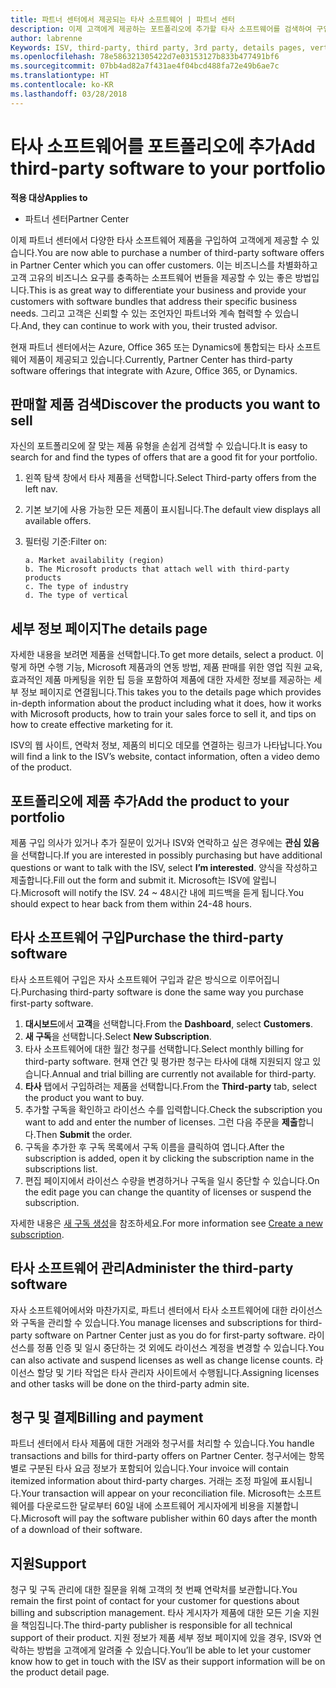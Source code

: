 ```yaml
---
title: 파트너 센터에서 제공되는 타사 소프트웨어 | 파트너 센터
description: 이제 고객에게 제공하는 포트폴리오에 추가할 타사 소프트웨어를 검색하여 구입할 수 있습니다.
author: labrenne
Keywords: ISV, third-party, third party, 3rd party, details pages, vertical software, software publisher
ms.openlocfilehash: 78e586321305422d7e03153127b833b477491bf6
ms.sourcegitcommit: 07bb4ad82a7f431ae4f04bcd488fa72e49b6ae7c
ms.translationtype: HT
ms.contentlocale: ko-KR
ms.lasthandoff: 03/28/2018
---
```

# <a name="add-third-party-software-to-your-portfolio"></a><span data-ttu-id="966fa-103">타사 소프트웨어를 포트폴리오에 추가</span><span class="sxs-lookup"><span data-stu-id="966fa-103">Add third-party software to your portfolio</span></span>

**<span data-ttu-id="966fa-104">적용 대상</span><span class="sxs-lookup"><span data-stu-id="966fa-104">Applies to</span></span>** 

- <span data-ttu-id="966fa-105">파트너 센터</span><span class="sxs-lookup"><span data-stu-id="966fa-105">Partner Center</span></span>


<span data-ttu-id="966fa-106">이제 파트너 센터에서 다양한 타사 소프트웨어 제품을 구입하여 고객에게 제공할 수 있습니다.</span><span class="sxs-lookup"><span data-stu-id="966fa-106">You are now able to purchase a number of third-party software offers in Partner Center which you can offer customers.</span></span> <span data-ttu-id="966fa-107">이는 비즈니스를 차별화하고 고객 고유의 비즈니스 요구를 충족하는 소프트웨어 번들을 제공할 수 있는 좋은 방법입니다.</span><span class="sxs-lookup"><span data-stu-id="966fa-107">This is as great way to differentiate your business and provide your customers with software bundles that address their specific business needs.</span></span> <span data-ttu-id="966fa-108">그리고 고객은 신뢰할 수 있는 조언자인 파트너와 계속 협력할 수 있습니다.</span><span class="sxs-lookup"><span data-stu-id="966fa-108">And, they can continue to work with you, their trusted advisor.</span></span>

<span data-ttu-id="966fa-109">현재 파트너 센터에서는 Azure, Office 365 또는 Dynamics에 통합되는 타사 소프트웨어 제품이 제공되고 있습니다.</span><span class="sxs-lookup"><span data-stu-id="966fa-109">Currently, Partner Center has third-party software offerings that integrate with Azure, Office 365, or Dynamics.</span></span>

## <a name="discover-the-products-you-want-to-sell"></a><span data-ttu-id="966fa-110">판매할 제품 검색</span><span class="sxs-lookup"><span data-stu-id="966fa-110">Discover the products you want to sell</span></span>

<span data-ttu-id="966fa-111">자신의 포트폴리오에 잘 맞는 제품 유형을 손쉽게 검색할 수 있습니다.</span><span class="sxs-lookup"><span data-stu-id="966fa-111">It is easy to search for and find the types of offers that are a good fit for your portfolio.</span></span> 
1.  <span data-ttu-id="966fa-112">왼쪽 탐색 창에서 타사 제품을 선택합니다.</span><span class="sxs-lookup"><span data-stu-id="966fa-112">Select Third-party offers from the left nav.</span></span> 
2.  <span data-ttu-id="966fa-113">기본 보기에 사용 가능한 모든 제품이 표시됩니다.</span><span class="sxs-lookup"><span data-stu-id="966fa-113">The default view displays all available offers.</span></span> 
3.  <span data-ttu-id="966fa-114">필터링 기준:</span><span class="sxs-lookup"><span data-stu-id="966fa-114">Filter on:</span></span>

        a. Market availability (region) 
        b. The Microsoft products that attach well with third-party products  
        c. The type of industry 
        d. The type of vertical 

## <a name="the-details-page"></a><span data-ttu-id="966fa-115">세부 정보 페이지</span><span class="sxs-lookup"><span data-stu-id="966fa-115">The details page</span></span>

<span data-ttu-id="966fa-116">자세한 내용을 보려면 제품을 선택합니다.</span><span class="sxs-lookup"><span data-stu-id="966fa-116">To get more details, select a product.</span></span> <span data-ttu-id="966fa-117">이렇게 하면 수행 기능, Microsoft 제품과의 연동 방법, 제품 판매를 위한 영업 직원 교육, 효과적인 제품 마케팅을 위한 팁 등을 포함하여 제품에 대한 자세한 정보를 제공하는 세부 정보 페이지로 연결됩니다.</span><span class="sxs-lookup"><span data-stu-id="966fa-117">This takes you to the details page which provides in-depth information about the product including what it does, how it works with Microsoft products, how to train your sales force to sell it, and tips on how to create effective marketing for it.</span></span> 

<span data-ttu-id="966fa-118">ISV의 웹 사이트, 연락처 정보, 제품의 비디오 데모를 연결하는 링크가 나타납니다.</span><span class="sxs-lookup"><span data-stu-id="966fa-118">You will find a link to the ISV’s website, contact information, often a video demo of the product.</span></span> 

## <a name="add-the-product-to-your-portfolio"></a><span data-ttu-id="966fa-119">포트폴리오에 제품 추가</span><span class="sxs-lookup"><span data-stu-id="966fa-119">Add the product to your portfolio</span></span>

<span data-ttu-id="966fa-120">제품 구입 의사가 있거나 추가 질문이 있거나 ISV와 연락하고 싶은 경우에는 **관심 있음**을 선택합니다.</span><span class="sxs-lookup"><span data-stu-id="966fa-120">If you are interested in possibly purchasing but have additional questions or want to talk with the ISV, select **I’m interested**.</span></span> <span data-ttu-id="966fa-121">양식을 작성하고 제출합니다.</span><span class="sxs-lookup"><span data-stu-id="966fa-121">Fill out the form and submit it.</span></span> <span data-ttu-id="966fa-122">Microsoft는 ISV에 알립니다.</span><span class="sxs-lookup"><span data-stu-id="966fa-122">Microsoft will notify the ISV.</span></span> <span data-ttu-id="966fa-123">24 ~ 48시간 내에 피드백을 듣게 됩니다.</span><span class="sxs-lookup"><span data-stu-id="966fa-123">You should expect to hear back from them within 24-48 hours.</span></span> 

## <a name="purchase-the-third-party-software"></a><span data-ttu-id="966fa-124">타사 소프트웨어 구입</span><span class="sxs-lookup"><span data-stu-id="966fa-124">Purchase the third-party software</span></span>

<span data-ttu-id="966fa-125">타사 소프트웨어 구입은 자사 소프트웨어 구입과 같은 방식으로 이루어집니다.</span><span class="sxs-lookup"><span data-stu-id="966fa-125">Purchasing third-party software is done the same way you purchase first-party software.</span></span> 

1.  <span data-ttu-id="966fa-126">**대시보드**에서 **고객**을 선택합니다.</span><span class="sxs-lookup"><span data-stu-id="966fa-126">From the **Dashboard**, select **Customers**.</span></span>
2.  <span data-ttu-id="966fa-127">**새 구독**을 선택합니다.</span><span class="sxs-lookup"><span data-stu-id="966fa-127">Select **New Subscription**.</span></span>
3.  <span data-ttu-id="966fa-128">타사 소프트웨어에 대한 월간 청구를 선택합니다.</span><span class="sxs-lookup"><span data-stu-id="966fa-128">Select monthly billing for third-party software.</span></span> <span data-ttu-id="966fa-129">현재 연간 및 평가판 청구는 타사에 대해 지원되지 않고 있습니다.</span><span class="sxs-lookup"><span data-stu-id="966fa-129">Annual and trial billing are currently not available for third-party.</span></span>
4.  <span data-ttu-id="966fa-130">**타사** 탭에서 구입하려는 제품을 선택합니다.</span><span class="sxs-lookup"><span data-stu-id="966fa-130">From the **Third-party** tab, select the product you want to buy.</span></span>
5.  <span data-ttu-id="966fa-131">추가할 구독을 확인하고 라이선스 수를 입력합니다.</span><span class="sxs-lookup"><span data-stu-id="966fa-131">Check the subscription you want to add and enter the number of licenses.</span></span> <span data-ttu-id="966fa-132">그런 다음 주문을 **제출**합니다.</span><span class="sxs-lookup"><span data-stu-id="966fa-132">Then **Submit** the order.</span></span>
6.  <span data-ttu-id="966fa-133">구독을 추가한 후 구독 목록에서 구독 이름을 클릭하여 엽니다.</span><span class="sxs-lookup"><span data-stu-id="966fa-133">After the subscription is added, open it by clicking the subscription name in the subscriptions list.</span></span> 
7.  <span data-ttu-id="966fa-134">편집 페이지에서 라이선스 수량을 변경하거나 구독을 일시 중단할 수 있습니다.</span><span class="sxs-lookup"><span data-stu-id="966fa-134">On the edit page you can change the quantity of licenses or suspend the subscription.</span></span>

<span data-ttu-id="966fa-135">자세한 내용은 [새 구독 생성](create-a-new-subscription.md)을 참조하세요.</span><span class="sxs-lookup"><span data-stu-id="966fa-135">For more information see [Create a new subscription](create-a-new-subscription.md).</span></span>

## <a name="administer-the-third-party-software"></a><span data-ttu-id="966fa-136">타사 소프트웨어 관리</span><span class="sxs-lookup"><span data-stu-id="966fa-136">Administer the third-party software</span></span>

<span data-ttu-id="966fa-137">자사 소프트웨어에서와 마찬가지로, 파트너 센터에서 타사 소프트웨어에 대한 라이선스와 구독을 관리할 수 있습니다.</span><span class="sxs-lookup"><span data-stu-id="966fa-137">You manage licenses and subscriptions for third-party software on Partner Center just as you do for first-party software.</span></span> <span data-ttu-id="966fa-138">라이선스를 정품 인증 및 일시 중단하는 것 외에도 라이선스 계정을 변경할 수 있습니다.</span><span class="sxs-lookup"><span data-stu-id="966fa-138">You can also activate and suspend licenses as well as change license counts.</span></span> <span data-ttu-id="966fa-139">라이선스 할당 및 기타 작업은 타사 관리자 사이트에서 수행됩니다.</span><span class="sxs-lookup"><span data-stu-id="966fa-139">Assigning licenses and other tasks will be done on the third-party admin site.</span></span>

## <a name="billing-and-payment"></a><span data-ttu-id="966fa-140">청구 및 결제</span><span class="sxs-lookup"><span data-stu-id="966fa-140">Billing and payment</span></span>

<span data-ttu-id="966fa-141">파트너 센터에서 타사 제품에 대한 거래와 청구서를 처리할 수 있습니다.</span><span class="sxs-lookup"><span data-stu-id="966fa-141">You handle transactions and bills for third-party offers on Partner Center.</span></span> <span data-ttu-id="966fa-142">청구서에는 항목별로 구분된 타사 요금 정보가 포함되어 있습니다.</span><span class="sxs-lookup"><span data-stu-id="966fa-142">Your invoice will contain itemized information about third-party charges.</span></span> <span data-ttu-id="966fa-143">거래는 조정 파일에 표시됩니다.</span><span class="sxs-lookup"><span data-stu-id="966fa-143">Your transaction will appear on your reconciliation file.</span></span> <span data-ttu-id="966fa-144">Microsoft는 소프트웨어를 다운로드한 달로부터 60일 내에 소프트웨어 게시자에게 비용을 지불합니다.</span><span class="sxs-lookup"><span data-stu-id="966fa-144">Microsoft will pay the software publisher within 60 days after the month of a download of their software.</span></span> 

## <a name="support"></a><span data-ttu-id="966fa-145">지원</span><span class="sxs-lookup"><span data-stu-id="966fa-145">Support</span></span>

<span data-ttu-id="966fa-146">청구 및 구독 관리에 대한 질문을 위해 고객의 첫 번째 연락처를 보관합니다.</span><span class="sxs-lookup"><span data-stu-id="966fa-146">You remain the first point of contact for your customer for questions about billing and subscription management.</span></span> <span data-ttu-id="966fa-147">타사 게시자가 제품에 대한 모든 기술 지원을 책임집니다.</span><span class="sxs-lookup"><span data-stu-id="966fa-147">The third-party publisher is responsible for all technical support of their product.</span></span> <span data-ttu-id="966fa-148">지원 정보가 제품 세부 정보 페이지에 있을 경우, ISV와 연락하는 방법을 고객에게 알려줄 수 있습니다.</span><span class="sxs-lookup"><span data-stu-id="966fa-148">You’ll be able to let your customer know how to get in touch with the ISV as their support information will be on the product detail page.</span></span>


